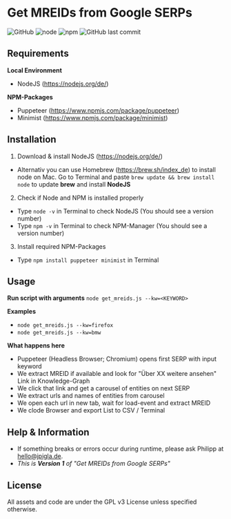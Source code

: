 
# Get MREIDs from Google SERPs
![GitHub](https://img.shields.io/github/license/jpigla/MREIDs-from-SERPs) ![node](https://img.shields.io/node/v/puppeteer) ![npm](https://img.shields.io/npm/v/puppeteer) ![GitHub last commit](https://img.shields.io/github/last-commit/jpigla/MREIDs-from-SERPs)

## Requirements

**Local Environment**
* NodeJS (https://nodejs.org/de/)

**NPM-Packages**
* Puppeteer (https://www.npmjs.com/package/puppeteer)
* Minimist (https://www.npmjs.com/package/minimist)

## Installation

1. Download & install NodeJS (https://nodejs.org/de/)
  * Alternativ you can use Homebrew (https://brew.sh/index_de) to install node on Mac. Go to Terminal and paste `brew update && brew install node` to update **brew** and install **NodeJS**
2. Check if Node and NPM is installed properly
  * Type `node -v` in Terminal to check NodeJS (You should see a version number)
  * Type `npm -v` in Terminal to check NPM-Manager (You should see a version number)
3. Install required NPM-Packages
  * Type `npm install puppeteer minimist` in Terminal

## Usage

**Run script with arguments**
`node get_mreids.js --kw=<KEYWORD>`

**Examples**

* `node get_mreids.js --kw=firefox`
* `node get_mreids.js --kw=bmw`

**What happens here**

* Puppeteer (Headless Browser; Chromium) opens first SERP with input keyword
* We extract MREID if available and look for "Über XX weitere ansehen" Link in Knowledge-Graph
* We click that link and get a carousel of entities on next SERP
* We extract urls and names of entities from carousel
* We open each url in new tab, wait for load-event and extract MREID
* We clode Browser and export List to CSV / Terminal


## Help & Information

* If something breaks or errors occur during runtime, please ask Philipp at hello@jpigla.de.
* _This is **Version 1** of "Get MREIDs from Google SERPs"_


## License

All assets and code are under the GPL v3 License unless specified otherwise.
